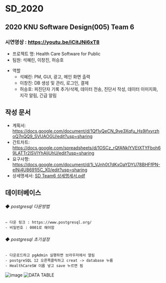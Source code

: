# SD_2020
## 2020 KNU Software Design(005) Team 6


### 시연영상 : https://youtu.be/iCitJNi6xT8

- 프로젝트 명: Health Care Software for Public
- 팀원: 석혜린, 이창진, 허승호
* 역할
  * 석혜린: PM, GUI, 광고, 메인 화면 출력
  * 이창진: DB 생성 및 관리, 로그인, 결제
  * 허승호: 피진단자 기록 추가/삭제, 데이터 전송, 진단서 작성, 데이터 이미지화, 지각 알림, 긴급 알림

## 작성 문서
- 계획서: https://docs.google.com/document/d/1Qf1yQeCN_9ve3Xqfu_Hs9jfxyrzhoQ7nQQ9_SVUAOGU/edit?usp=sharing
- 간트차트: https://docs.google.com/spreadsheets/d/1OSCz_rQfANklYVEtXTYFboh69LATTr2lSVIYhAIjUhU/edit?usp=sharing
- 요구사항: https://docs.google.com/document/d/1i_VJnh0t7dKxOaYDYU78BHFfPN-elNi4U8691l5C_X0/edit?usp=sharing
- 상세명세서: [SD Team6 상세명세서.pdf](https://github.com/Jotter-Vortex/STORE/files/5719012/SD.Team6.pdf)

## 데이터베이스

 ###### ◆ postgresql 다운방법
    − 다운 링크 : https://www.postgresql.org/
    - 비밀번호 : 0001로 해야함
    
 ###### ◆ postgresql 초기설정
    - 다운로드하고 pgAdmin 실행하면 브라우저에서 열림
    - postgreSQL 12 오른쪽클릭하고 creat -> database 누름
    - HealthCareSW 이름 넣고 save 누르면 됨

![image](https://user-images.githubusercontent.com/50590132/98459343-63283300-21dd-11eb-81e2-9061d96eada9.png)
![DATA TABLE](https://user-images.githubusercontent.com/50590132/100550610-84e97700-32be-11eb-91f6-c95e4bd481c1.png)
